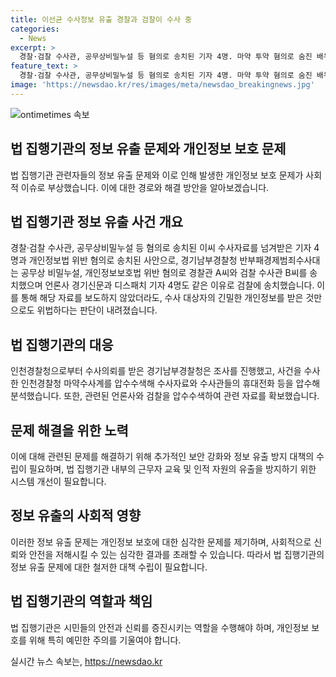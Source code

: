 ```yaml
---
title: 이선균 수사정보 유출 경찰과 검찰이 수사 중
categories:
  - News
excerpt: >
  경찰·검찰 수사관, 공무상비밀누설 등 혐의로 송치된 기자 4명. 마약 투약 혐의로 숨진 배우 이선균 씨의 수사정보 유출 사건 관련, 경찰과 검찰 수사관, 언론사 기자 등이 송치됨. A씨와 B씨는 개인정보법 위반과 공무상비밀누설 혐의로 송치. 이씨의 수사자료 유출시킨 A씨와 B씨, 디스패치 기자 등 4명이 송치 대상. 경찰, 수사대상자 개인정보 받은 언론사 기자도 위법으로 확인. 1월부터 조문·압수수색·긴급체포 등 수사 진행 중.  ※CBS노컷뉴스는 여러분의 제보를 기다립니다. jebo@cbs.co.kr, @노컷뉴스, https://url.kr/b71afn
feature_text: >
  경찰·검찰 수사관, 공무상비밀누설 등 혐의로 송치된 기자 4명. 마약 투약 혐의로 숨진 배우 이선균 씨의 수사정보 유출 사건 관련, 경찰과 검찰 수사관, 언론사 기자 등이 송치됨. A씨와 B씨는 개인정보법 위반과 공무상비밀누설 혐의로 송치. 이씨의 수사자료 유출시킨 A씨와 B씨, 디스패치 기자 등 4명이 송치 대상. 경찰, 수사대상자 개인정보 받은 언론사 기자도 위법으로 확인. 1월부터 조문·압수수색·긴급체포 등 수사 진행 중.  ※CBS노컷뉴스는 여러분의 제보를 기다립니다. jebo@cbs.co.kr, @노컷뉴스, https://url.kr/b71afn
image: 'https://newsdao.kr/res/images/meta/newsdao_breakingnews.jpg'
---
```


<p><img src="https://newsdao.kr/res/images/meta/newsdao_breakingnews.jpg" alt="ontimetimes 속보" /></p>

<h2>법 집행기관의 정보 유출 문제와 개인정보 보호 문제</h2>

<p data-ke-size="size16">법 집행기관 관련자들의 정보 유출 문제와 이로 인해 발생한 개인정보 보호 문제가 사회적 이슈로 부상했습니다. 이에 대한 경로와 해결 방안을 알아보겠습니다.</p>

<h2>법 집행기관 정보 유출 사건 개요</h2>

<p data-ke-size="size16">경찰·검찰 수사관, 공무상비밀누설 등 혐의로 송치된 이씨 수사자료를 넘겨받은 기자 4명과 개인정보법 위반 혐의로 송치된 사안으로, 경기남부경찰청 반부패경제범죄수사대는 공무상 비밀누설, 개인정보보호법 위반 혐의로 경찰관 A씨와 검찰 수사관 B씨를 송치했으며 언론사 경기신문과 디스패치 기자 4명도 같은 이유로 검찰에 송치했습니다. 이를 통해 해당 자료를 보도하지 않았더라도, 수사 대상자의 긴밀한 개인정보를 받은 것만으로도 위법하다는 판단이 내려졌습니다.</p>

<h2>법 집행기관의 대응</h2>

<p data-ke-size="size16">인천경찰청으로부터 수사의뢰를 받은 경기남부경찰청은 조사를 진행했고, 사건을 수사한 인천경찰청 마약수사계를 압수수색해 수사자료와 수사관들의 휴대전화 등을 압수해 분석했습니다. 또한, 관련된 언론사와 검찰을 압수수색하여 관련 자료를 확보했습니다.</p>

<h2>문제 해결을 위한 노력</h2>

<p data-ke-size="size16">이에 대해 관련된 문제를 해결하기 위해 추가적인 보안 강화와 정보 유출 방지 대책의 수립이 필요하며, 법 집행기관 내부의 근무자 교육 및 인적 자원의 유출을 방지하기 위한 시스템 개선이 필요합니다.</p>

<h2>정보 유출의 사회적 영향</h2>

<p data-ke-size="size16">이러한 정보 유출 문제는 개인정보 보호에 대한 심각한 문제를 제기하며, 사회적으로 신뢰와 안전을 저해시킬 수 있는 심각한 결과를 초래할 수 있습니다. 따라서 법 집행기관의 정보 유출 문제에 대한 철저한 대책 수립이 필요합니다.</p>

<h2>법 집행기관의 역할과 책임</h2>

<p data-ke-size="size16">법 집행기관은 시민들의 안전과 신뢰를 증진시키는 역할을 수행해야 하며, 개인정보 보호를 위해 특히 예민한 주의를 기울여야 합니다.</p>
실시간 뉴스 속보는, <a href="https://newsdao.kr" rel="dofollow">https://newsdao.kr</a>


